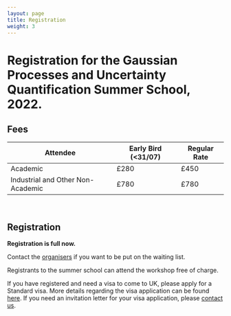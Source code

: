 ```yaml
---
layout: page
title: Registration
weight: 3
---
```


# Registration for the Gaussian Processes and Uncertainty Quantification Summer School, 2022.

## Fees

Attendee                          |  Early Bird (<31/07)  |  Regular Rate    |
----------------------------------|-----------------------|------------------|
Academic                          |      £280             |  £450            |
Industrial and Other Non-Academic |      £780             |  £780            |

<br />

## Registration

**Registration is full now.**

Contact the [organisers](mailto:m.t.smith@sheffield.ac.uk) if you want to be put on the waiting list.

<!---
Please register [here](https://onlineshop.shef.ac.uk/conferences-and-events/faculty-of-engineering/faculty-of-engineering/gaussian-process-summer-school-2022)! 
-->

Registrants to the summer school can attend the workshop free of charge.

If you have registered and need a visa to come to UK, please apply for a Standard visa. More details regarding the visa application can be found
[here](https://www.gov.uk/standard-visitor-visa). If you need an invitation letter for your visa application, please [contact us](mailto:m.t.smith@sheffield.ac.uk).
